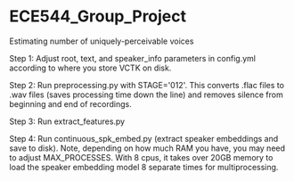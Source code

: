 # ECE544_Group_Project
Estimating number of uniquely-perceivable voices

Step 1: Adjust root, text, and speaker_info parameters
in config.yml according to where you store VCTK on
disk.

Step 2: Run preprocessing.py with STAGE='012'. This
converts .flac files to .wav files (saves processing
time down the line) and removes silence from
beginning and end of recordings.

Step 3: Run extract_features.py

Step 4: Run continuous_spk_embed.py (extract speaker
embeddings and save to disk). Note, depending on
how much RAM you have, you may need to adjust
MAX_PROCESSES. With 8 cpus, it takes over 20GB
memory to load the speaker embedding model 8 separate
times for multiprocessing.
